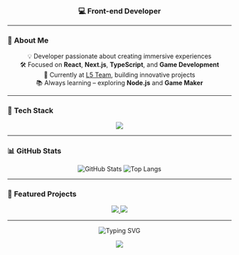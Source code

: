 <h3 align="center">💻 Front-end Developer </h3>

---

### 🧩 **About Me**

<div align="center">
  
💡 Developer passionate about creating immersive experiences  
🛠️ Focused on **React**, **Next.js**, **TypeScript**, and **Game Development**  
🎯 Currently at [L5 Team](https://github.com/L5-Team), building innovative projects  
📚 Always learning – exploring **Node.js** and **Game Maker**  

</div>

---

### 🚀 **Tech Stack**

<p align="center">
  <img src="https://skillicons.dev/icons?i=js,ts,html,css,react,nextjs,redux,tailwind,bootstrap,sass,nodejs,vite,git,figma&perline=9" />
</p>

---

### 📊 **GitHub Stats**

<p align="center">
  <img src="https://github-readme-stats.vercel.app/api?username=LucasAlvaresA&show_icons=true&hide_border=true&count_private=true&title_color=E50914&icon_color=E50914&text_color=ffffff&bg_color=1B1F27" alt="GitHub Stats" />
  <img src="https://github-readme-stats.vercel.app/api/top-langs/?username=LucasAlvaresA&layout=compact&hide_border=true&title_color=E50914&text_color=ffffff&bg_color=1B1F27" alt="Top Langs" />
</p>

---

### 🚀 **Featured Projects**

<p align="center">
  <a href="https://github.com/LucasAlvaresA/zelda-kaboom">
    <img src="https://github-readme-stats.vercel.app/api/pin/?username=LucasAlvaresA&repo=zelda-kaboom&hide_border=true&title_color=E50914&text_color=ffffff&bg_color=1B1F27" />
  </a>
  <a href="https://github.com/LucasAlvaresA/next-delivery">
    <img src="https://github-readme-stats.vercel.app/api/pin/?username=LucasAlvaresA&repo=next-delivery&hide_border=true&title_color=E50914&text_color=ffffff&bg_color=1B1F27" />
  </a>
</p>

---

<p align="center">
  <img src="https://readme-typing-svg.herokuapp.com?font=Fira+Code&size=22&pause=1000&color=E50914&center=true&vCenter=true&width=800&lines=Code+is+like+humor.+When+you+have+to+explain+it,+it's+bad." alt="Typing SVG" />
</p>

<p align="center">
  <img src="https://capsule-render.vercel.app/api?type=waving&color=E50914&height=100&section=footer"/>
</p>

